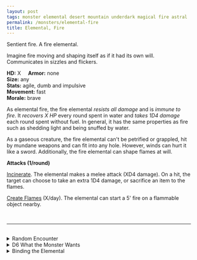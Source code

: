 ```yaml
---
layout: post
tags: monster elemental desert mountain underdark magical fire astral
permalink: /monsters/elemental-fire
title: Elemental, Fire
---
```


Sentient fire. A fire elemental.

Imagine fire moving and shaping itself as if it had its own will. Communicates in sizzles and flickers.

**HD:** X  &nbsp; &nbsp;  **Armor:** none <br>
**Size:** any <br>
**Stats:** agile, dumb and impulsive <br>
**Movement:** fast <br>
**Morale:** brave <br>

As elemental fire, the fire elemental *resists all damage* and is *immune to fire*. It *recovers X HP* every round spent in water and *takes 1D4 damage* each round spent without fuel. In general, it has the same properties as fire such as shedding light and being snuffed by water.

As a gaseous creature, the fire elemental can't be petrified or grappled, hit by mundane weapons and can fit into any hole. However, winds can hurt it like a sword. Additionally, the fire elemental can shape flames at will.

**Attacks (1/round)**

<ins>Incinerate</ins>. The elemental makes a melee attack (XD4 damage). On a hit, the target can choose to take an extra 1D4 damage, or sacrifice an item to the flames.

<ins>Create Flames</ins> (X/day). The elemental can start a 5' fire on a flammable object nearby.


<br>

---

<br>

<details markdown="1">
<summary>Random Encounter</summary>

1. **Monster:** 1D4 fire elementals.
1. **Lair:** Eternal brazier. <br>    &nbsp; OR <br>    **Omen:** The temperature rises and the air dries.
1. **Spoor:** Scorched area.
1. **Tracks:** Random burnt things.
1. **Trace:** Wildfire.
1. **Trace:** A red shard from a summoning crystal.

</details>

<details markdown="1">
<summary>D6 What the Monster Wants </summary>

1. Burn the area.
1. Protect a volcanic vent.
1. Fight air.
1. Fight water
1. Fight earth.
1. Return to fire.

</details>

<details markdown="1">
<summary>Binding the Elemental</summary>
 
You gain a [Spell Dice](https://saltygoo.github.io/class/magic-user#spells), one Doom Point and ...

1. ... you are highly flammable.
1. ... you have an orange glow.
1. ... fabric you touch catches fire.
1. ... you fume.
1. ... your unarmed strike does 1D6 fire damage.
1. ... the spell word fire.

If you roll a catastrophe, the elemental is released.

</details>
